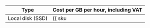 | Type | Cost per GB per hour, including VAT |
| --- | --- |
| Local disk (SSD) | {{ sku|RUB|compute.hostgroup.localssd.v1|string }} |